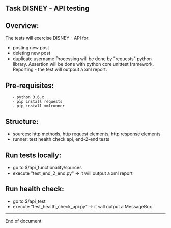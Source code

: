 Task DISNEY - API testing
----------


## Overview:
The tests will exercise DISNEY - API for:
- posting new post
- deleting new post
- duplicate username
Processing will be done by "requests" python library.
Assertion will be done with python core unittest framework.
Reporting - the test will outpout a xml report.


## Pre-requisites:
```
   - python 3.6.x
   - pip install requests
   - pip install xmlrunner  
```


## Structure:
- sources: http methods, http request elements, http response elements
- runner: test health check api, end-2-end tests



## Run tests locally:
   - go to $/api_functionality/sources
   - execute "test_end_2_end.py" -> it will output a xml report



## Run health check:
   - go to $/api_test
   - execute "test_health_check_api.py" -> it will output a MessageBox




----------
End of document
